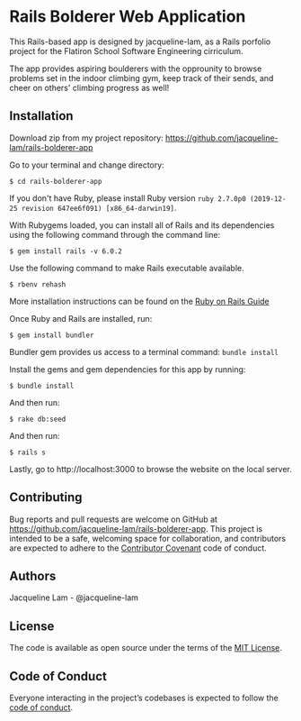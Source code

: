 # Rails Bolderer Web Application

This Rails-based app is designed by jacqueline-lam, as a Rails porfolio project for the Flatiron School Software Engineering cirriculum.

The app provides aspiring boulderers with the opprounity to browse problems set in the indoor climbing gym, keep track of their sends, and cheer on others' climbing progress as well!


## Installation

Download zip from my project repository: https://github.com/jacqueline-lam/rails-bolderer-app

Go to your terminal and change directory:

    $ cd rails-bolderer-app

If you don't have Ruby, please install Ruby version `ruby 2.7.0p0 (2019-12-25 revision 647ee6f091) [x86_64-darwin19]`.

 With Rubygems loaded, you can install all of Rails and its dependencies using the following command through the command line:

    $ gem install rails -v 6.0.2

Use the following command to make Rails executable available.

    $ rbenv rehash

More installation instructions can be found on the [Ruby on Rails Guide](https://guides.rubyonrails.org/v5.0/getting_started.html#installing-rails)

Once Ruby and Rails are installed, run:

    $ gem install bundler


Bundler gem provides us access to a terminal command: `bundle install`

Install the gems and gem dependencies for this app by running:

    $ bundle install

And then run:

    $ rake db:seed

And then run:

    $ rails s

Lastly, go to http://localhost:3000 to browse the website on the local server.


## Contributing

Bug reports and pull requests are welcome on GitHub at https://github.com/jacqueline-lam/rails-bolderer-app. This project is intended to be a safe, welcoming space for collaboration, and contributors are expected to adhere to the [Contributor Covenant](http://contributor-covenant.org) code of conduct.

## Authors
Jacqueline Lam - @jacqueline-lam

## License

The code is available as open source under the terms of the [MIT License](https://opensource.org/licenses/MIT).

## Code of Conduct

Everyone interacting in the project’s codebases is expected to follow the [code of conduct](https://github.com/jacqueline-lam/bolderer_sinatra_app/blob/master/CODE_OF_CONDUCT.md).



